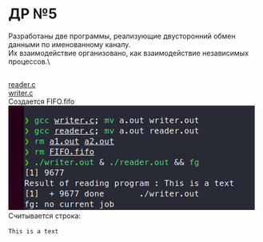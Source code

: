 # ДР №5
Разработаны две программы, реализующие двусторонний обмен данными по именованному каналу.\
Их взаимодействие организовано, как взаимодействие независимых процессов.\
##
[reader.c](reader.c)\
[writer.c](writer.c)\
Создается FIFO.fifo\
![screenshot](hw5.png)\
Считывается строка:
```
This is a text
```
